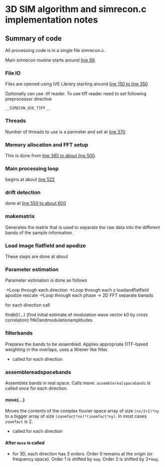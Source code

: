 # 3D SIM algorithm and simrecon.c implementation notes

## Summary of code

All processing code is in a single file simrecon.c.

Main simrecon routine starts around [line 69](https://github.com/True-North-Intelligent-Algorithms/simrecon/blob/main/src/sirecon.c#L69).

### File IO

Files are opened using IVE Library starting around [line 150 to line 350](https://github.com/True-North-Intelligent-Algorithms/simrecon/blob/main/src/sirecon.c#L150)

Optionally can use .tif reader. To use tiff reader need to set following preprocessor directive 

```
__SIRECON_USE_TIFF__
```

### Threads

Number of threads to use is a parmeter and set at [line 370](https://github.com/True-North-Intelligent-Algorithms/simrecon/blob/main/src/sirecon.c#L370)

### Memory allocation and FFT setup

This is done from [line 380 to about line 500](https://github.com/True-North-Intelligent-Algorithms/simrecon/blob/main/src/sirecon.c#L380).

### Main processing loop

begins at about [line 522](https://github.com/True-North-Intelligent-Algorithms/simrecon/blob/main/src/sirecon.c#L522)

### drift detection

done at [line 550 to about 600](https://github.com/True-North-Intelligent-Algorithms/simrecon/blob/main/src/sirecon.c#L550)

### makematrix

Generates the matrix that is used to separate the raw data into the different bands of the sample information.

### Load image flatfield and apodize

These steps are done at about 

### Parameter estimation

Parameter estimation is done as follows

->Loop through each direction
->Loop through each z
loadandflatfield
apodize
rescale
->Loop through each phase
  -> 2D FFT
separate banads

for each direction call

findk0(...) (find initial estimate of modulation wave vector k0 by cross correlation)
fitk0andmodulationamplitudes

### filterbands

Prepares the bands to be assembled:  Applies appropriate OTF-based weighting in the overlaps, uses a Wiener like filter.

- called for each direction

### assemblereadspacebands

Assembles bands in real space.  Calls move.  ```assemblerealspacebands``` is called once for each direction. 

#### move(...)

Moves the contents of the complex fourier space array of size ```(nx/2+1)*ny``` to a bigger array of size ```(zoomfact*nx)*(zoomfact*ny)```.  In most cases ```zoomfact``` is 2. 
- called for each direction

#### After ```move``` is called

- for 3D, each direction has 3 orders.  Order 0 remains at the origin (or frequency space).  Order 1 is shifted by ```mag```.  Order 2 is shifted by 2*```mag```.  